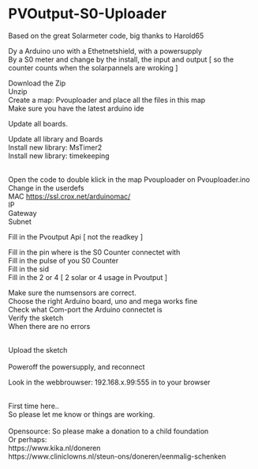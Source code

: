 # PVOutput-S0-Uploader
Based on the great Solarmeter code, big thanks to Harold65<br>

Dy a Arduino uno with a Ethetnetshield, with a powersupply <br>
By a S0 meter and change by the install, the input and output [ so the counter counts when the solarpannels are wroking ]<br>

Download the Zip <br>
Unzip <br>
Create a map: Pvouploader and place all the files in this map<br>
Make sure you have the latest arduino ide<br>

Update all boards.<br>

Update all library and Boards<br>
Install new library: MsTimer2<br>
Install new library: timekeeping<br><br>

Open the code to double klick in the map Pvouploader on Pvouploader.ino
<br>
Change in the userdefs<br>
MAC  https://ssl.crox.net/arduinomac/ <br>
IP<br>
Gateway<br>
Subnet<br>

Fill in the Pvoutput Api [ not the readkey ]

Fill in the pin where is the S0 Counter connectet with<br>
Fill in the pulse of you S0 Counter<br>
Fill in the sid<br>
Fill in the 2 or 4 [ 2 solar or 4 usage in Pvoutput ]<br>

Make sure the numsensors are correct.<br>
Choose the right Arduino board, uno and mega works fine <br>
Check what Com-port the Arduino connectet is<br>
Verify the sketch<br>
When there are no errors<br><br>

Upload the sketch<br><br>
Poweroff the powersupply, and reconnect <br>

Look in the webbrouwser: 192.168.x.99:555 in to your browser<br>

<br>
First time here..<br>
So please let me know or things are working.
<br>
<br>
Opensource:  So please make a donation to a child foundation
<br>
Or perhaps:
<br>
https://www.kika.nl/doneren
<br>
https://www.cliniclowns.nl/steun-ons/doneren/eenmalig-schenken
